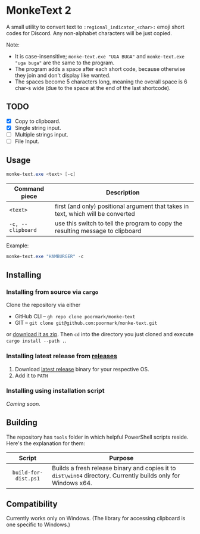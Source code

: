 # MonkeText 2

A small utility to convert text to `:regional_indicator_<char>:` emoji short codes for Discord. Any non-alphabet characters will be just copied.

Note:
- It is case-insensitive; `monke-text.exe "UGA BUGA"` and `monke-text.exe "uga buga"` are the same to the program.
- The program adds a space after each short code, because otherwise they join and don't display like wanted.
- The spaces become 5 characters long, meaning the overall space is 6 char-s wide (due to the space at the end of the last shortcode).

## TODO
- [x] Copy to clipboard.
- [x] Single string input.
- [ ] Multiple strings input.
- [ ] File Input.

## Usage
```powershell
monke-text.exe <text> [-c]
```

|     Command piece | Description                                                  |
| ----------------- | ------------------------------------------------------------ |
|          `<text>` | first (and only) positional argument that takes in text, which will be converted |
| `-c, --clipboard` | use this switch to tell the program to copy the resulting message to clipboard |

Example:
```powershell
monke-text.exe "HAMBURGER" -c
```

## Installing

### Installing from source via `cargo`

Clone the repository via either

- GitHub CLI – `gh repo clone poormark/monke-text`
- GIT – `git clone git@github.com:poormark/monke-text.git`

or [download it as zip](https://github.com/poormark/monke-text/archive/master.zip). Then `cd` into the directory you just cloned and execute `cargo install --path .`.

### Installing latest release from [releases](https://github.com/poormark/monke-text/releases/)

1. Download [latest release](https://github.com/poormark/monke-text/releases/latest/) binary for your respective OS.
2. Add it to `PATH`

### Installing using installation script

*Coming soon.*

## Building

The repository has `tools` folder in which helpful PowerShell scripts reside. Here's the explanation for them:

|        Script        | Purpose                                                      |
| :------------------: | ------------------------------------------------------------ |
| `build-for-dist.ps1` | Builds a fresh release binary and copies it to `dist\win64` directory. Currently builds only for Windows x64. |

## Compatibility

Currently works only on Windows. (The library for accessing clipboard is one specific to Windows.)
